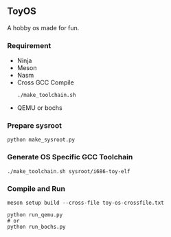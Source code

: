 
## ToyOS

A hobby os made for fun.

### Requirement

* Ninja
* Meson
* Nasm
* Cross GCC Compile
    ```
    ./make_toolchain.sh
    ```
* QEMU or bochs

### Prepare sysroot

```
python make_sysroot.py
```

### Generate OS Specific GCC Toolchain

```
./make_toolchain.sh sysroot/i686-toy-elf
```

### Compile and Run

```
meson setup build --cross-file toy-os-crossfile.txt

python run_qemu.py
# or
python run_bochs.py
```
